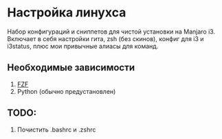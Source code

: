 # Настройка линухса

Набор конфигураций и сниппетов для чистой установки на Manjaro i3.
Включает в себя настройки гита, zsh (без скинов), конфиг для i3 и i3status,
плюс мои привычные алиасы для команд.

## Необходимые зависимости

1. [FZF](https://github.com/junegunn/fzf)
2. Python (обычно предустановлен)

## TODO:
1. Почистить .bashrc и .zshrc

